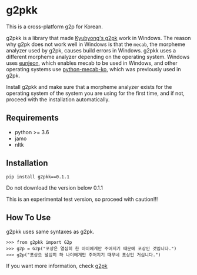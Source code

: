 # g2pkk
This is a cross-platform g2p for Korean.

g2pkk is a library that made [Kyubyong's g2pk](https://github.com/Kyubyong/g2pK) work in Windows.
The reason why g2pk does not work well in Windows is that the `mecab`, the morpheme analyzer used by g2pk, causes build errors in Windows.
g2pkk uses a different morpheme analyzer depending on the operating system.
Windows uses [eunjeon](https://github.com/koshort/pyeunjeon), which enables mecab to be used in Windows, and other operating systems use [python-mecab-ko](https://github.com/jonghwanhyeon/python-mecab-ko), which was previously used in g2pk.

Install g2pkk and make sure that a morpheme analyzer exists for the operating system of the system you are using for the first time, and if not, proceed with the installation automatically.

## Requirements
* python >= 3.6
* jamo
* nltk


## Installation
```
pip install g2pkk==0.1.1
```

Do not download the version below 0.1.1

This is an experimental test version, so proceed with caution!!!

## How To Use
g2pkk uses same syntaxes as g2pk.
```
>>> from g2pkk import G2p
>>> g2p = G2p("포상은 열심히 한 아이에게만 주어지기 때문에 포상인 것입니다.")
>>> g2p("포상으 녈심히 하 나이에게만 주어지기 때무네 포상인 거심니다.")

```
If you want more information, check [g2pk](https://github.com/Kyubyong/g2pK)

